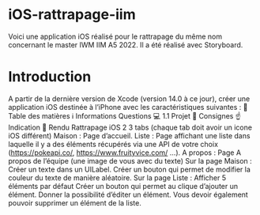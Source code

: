 # iOS-rattrapage-iim
Voici une application iOS réalisé pour le rattrapage du même nom concernant le master IWM IIM A5 2022. 
Il a été réalisé avec Storyboard.

# Introduction
A partir de la dernière version de Xcode (version 14.0 à ce jour), créer une
application iOS destinée à l’iPhone avec les caractéristiques suivantes :
📖 Table des matières
ℹ Informations
 Questions
💻 1.1 Projet
📘  Consignes
☝ Indication
🚀 Rendu
Rattrapage iOS 2
3 tabs (chaque tab doit avoir un icone iOS différent)
Maison : Page d’accueil.
Liste : Page affichant une liste dans laquelle il y a des éléments récupérés
via une API de votre choix (https://pokeapi.co/, https://www.fruityvice.com/
…).
A propos : Page A propos de l’équipe (une image de vous avec du texte)
Sur la page Maison :
Créer un texte dans un UILabel.
Créer un bouton qui permet de modifier la couleur du texte de manière
aléatoire.
Sur la page Liste :
Afficher 5 éléments par défaut
Créer un bouton qui permet au clique d’ajouter un élément.
Donner la possibilité d’éditer un élément.
Vous devoir également pouvoir supprimer un élément de la liste.

